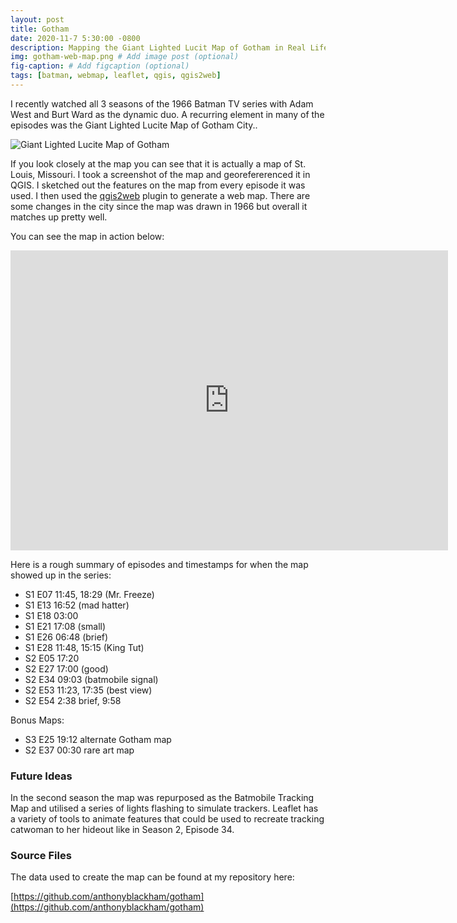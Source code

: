 ```yaml
---
layout: post
title: Gotham
date: 2020-11-7 5:30:00 -0800
description: Mapping the Giant Lighted Lucit Map of Gotham in Real Life # Add post description (optional)
img: gotham-web-map.png # Add image post (optional)
fig-caption: # Add figcaption (optional)
tags: [batman, webmap, leaflet, qgis, qgis2web]
---
```


I recently watched all 3 seasons of the 1966 Batman TV series with Adam West and Burt Ward as the dynamic duo. A recurring element in many of the episodes was the Giant Lighted Lucite Map of Gotham City..

![Giant Lighted Lucite Map of Gotham]({{site.baseurl}}/assets/img/gotham-lucite-map.png)

If you look closely at the map you can see that it is actually a map of St. Louis, Missouri. I took a screenshot of the map and georefererenced it in QGIS. I sketched out the features on the map from every episode it was used. I then used the [qgis2web](https://github.com/tomchadwin/qgis2web) plugin to generate a web map. There are some changes in the city since the map was drawn in 1966 but overall it matches up pretty well.

You can see the map in action below:

<div class="embed-container">
  <iframe
      src="https://anthonyblackham.github.io/gotham"
      width="700"
      height="480"
      frameborder="0"
      allowfullscreen="">
  </iframe>
</div>

Here is a rough summary of episodes and timestamps for when the map showed up in the series:

- S1 E07 11:45, 18:29 (Mr. Freeze)
- S1 E13 16:52 (mad hatter)
- S1 E18 03:00
- S1 E21 17:08 (small)
- S1 E26 06:48 (brief)
- S1 E28 11:48, 15:15 (King Tut)
- S2 E05 17:20
- S2 E27 17:00 (good)
- S2 E34 09:03 (batmobile signal)
- S2 E53 11:23, 17:35 (best view)
- S2 E54 2:38 brief, 9:58

Bonus Maps:

- S3 E25 19:12 alternate Gotham map
- S2 E37 00:30 rare art map

### Future Ideas

In the second season the map was repurposed as the Batmobile Tracking Map and utilised a series of lights flashing to simulate trackers. Leaflet has a variety of tools to animate features that could be used to recreate tracking catwoman to her hideout like in Season 2, Episode 34.

### Source Files

The data used to create the map can be found at my repository here:

[https://github.com/anthonyblackham/gotham](https://github.com/anthonyblackham/gotham)
